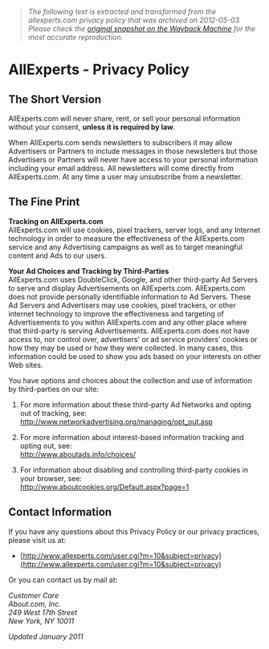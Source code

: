 > *The following text is extracted and transformed from the allexperts.com privacy policy that was archived on 2012-05-03. Please check the [original snapshot on the Wayback Machine](https://web.archive.org/web/20120503055438id_/http%3A//www.allexperts.com/central/privacy_policy.htm) for the most accurate reproduction.*

# AllExperts - Privacy Policy

## The Short Version

AllExperts.com will never share, rent, or sell your personal information without your consent, **unless it is required by law**.

When AllExperts.com sends newsletters to subscribers it may allow Advertisers or Partners to include messages in those newsletters but those Advertisers or Partners will never have access to your personal information including your email address. All newsletters will come directly from AllExperts.com. At any time a user may unsubscribe from a newsletter.

## The Fine Print

**Tracking on AllExperts.com**  
AllExperts.com will use cookies, pixel trackers, server logs, and any Internet technology in order to measure the effectiveness of the AllExperts.com service and any Advertising campaigns as well as to target meaningful content and Ads to our users.

**Your Ad Choices and Tracking by Third-Parties**  
AllExperts.com uses DoubleClick, Google, and other third-party Ad Servers to serve and display Advertisements on AllExperts.com. AllExperts.com does not provide personally identifiable information to Ad Servers. These Ad Servers and Advertisers may use cookies, pixel trackers, or other internet technology to improve the effectiveness and targeting of Advertisements to you within AllExperts.com and any other place where that third-party is serving Advertisements. AllExperts.com does not have access to, nor control over, advertisers' or ad service providers' cookies or how they may be used or how they were collected. In many cases, this information could be used to show you ads based on your interests on other Web sites.

You have options and choices about the collection and use of information by third-parties on our site:

  1. For more information about these third-party Ad Networks and opting out of tracking, see:  
<http://www.networkadvertising.org/managing/opt_out.asp>

  2. For more information about interest-based information tracking and opting out, see:  
<http://www.aboutads.info/choices/>

  3. For information about disabling and controlling third-party cookies in your browser, see:  
<http://www.aboutcookies.org/Default.aspx?page=1>




## Contact Information

If you have any questions about this Privacy Policy or our privacy practices, please visit us at:

  * [http://www.allexperts.com/user.cgi?m=10&subject=privacy](http://www.allexperts.com/user.cgi?m=10&subject=privacy)



Or you can contact us by mail at:

_Customer Care  
About.com, Inc.  
249 West 17th Street  
New York, NY 10011_

_Updated January 2011_
